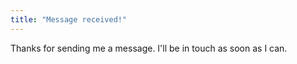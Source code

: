 ```yaml
---
title: "Message received!"
---
```


Thanks for sending me a message. I'll be in touch as soon as I can.